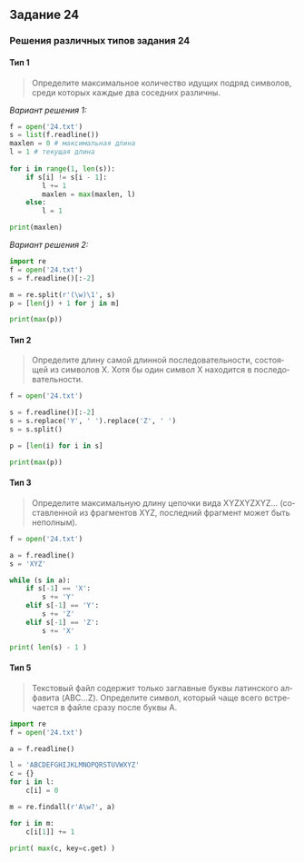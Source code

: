 ## Задание 24

### Решения различных типов задания 24

#### Тип 1
> Опре­де­ли­те мак­си­маль­ное ко­ли­че­ство иду­щих под­ряд сим­во­лов, среди ко­то­рых каж­дые два со­сед­них раз­лич­ны.

*Вариант решения 1:*
```python
f = open('24.txt')
s = list(f.readline())
maxlen = 0 # максимальная длина
l = 1 # текущая длина
	
for i in range(1, len(s)):
	if s[i] != s[i - 1]:
		l += 1
		maxlen = max(maxlen, l)
	else:
		l = 1

print(maxlen)
```
*Вариант решения 2:*
```python
import re
f = open('24.txt')
s = f.readline()[:-2]

m = re.split(r'(\w)\1', s)
p = [len(j) + 1 for j in m]

print(max(p))
```

#### Тип 2
> Опре­де­ли­те длину самой длин­ной по­сле­до­ва­тель­но­сти, со­сто­я­щей из сим­во­лов X. Хотя бы один сим­вол X на­хо­дит­ся в по­сле­до­ва­тель­но­сти.

```python
f = open('24.txt')

s = f.readline()[:-2]
s = s.replace('Y', ' ').replace('Z', ' ')
s = s.split()

p = [len(i) for i in s]

print(max(p))
```

#### Тип 3
> Опре­де­ли­те мак­си­маль­ную длину це­поч­ки вида XYZXYZXYZ... (со­став­лен­ной из фраг­мен­тов XYZ, по­след­ний фраг­мент может быть не­пол­ным).

```python
f = open('24.txt')

a = f.readline()
s = 'XYZ'

while (s in a):
    if s[-1] == 'X':
        s += 'Y'
    elif s[-1] == 'Y':
        s += 'Z'
    elif s[-1] == 'Z':
        s += 'X'

print( len(s) - 1 )
```

#### Тип 5
> Тек­сто­вый файл со­дер­жит толь­ко за­глав­ные буквы ла­тин­ско­го ал­фа­ви­та (ABC…Z). Опре­де­ли­те сим­вол, ко­то­рый чаще всего встре­ча­ет­ся в файле сразу после буквы A.

```python
import re
f = open('24.txt')

a = f.readline()

l = 'ABCDEFGHIJKLMNOPQRSTUVWXYZ'
c = {}
for i in l:
	c[i] = 0

m = re.findall(r'A\w?', a)

for i in m:
	c[i[1]] += 1

print( max(c, key=c.get) ) 
```

<!--
### Регулярные выражения в Python

Для работы с регулярными выражениями используется библиотека **re**.

```python
import re
```

Библиотека входит в комплект стандартных библиотек Python и доступна на ЕГЭ.

#### Функции
``re.findall(value, string)``

Возвращает список найденных совпадений.

``re.split(value, string)``

Разделяет строку на месте совпадений и возвращает как список.

``re.sub(value, replaceWith, string)``

Заменяет совпадения в строке *string* на строку *(replaceWith)*.
-->
